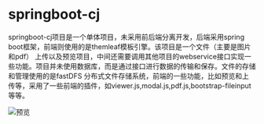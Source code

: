 # springboot-cj
springboot-cj项目是一个单体项目，未采用前后端分离开发，后端采用spring boot框架，前端则使用的是themleaf模板引擎。该项目是一个文件（主要是图片和pdf）
上传以及预览项目，中间还需要调用其他项目的webservice接口实现一些功能。项目并未使用数据库，而是通过接口进行数据的传输和保存。文件的存储和管理使用的是fastDFS
分布式文件存储系统，前端的一些功能，比如预览和上传等，采用了一些前端的插件，如viewer.js,modal.js,pdf.js,bootstrap-fileinput等等。

![预览](C:/Users/16388/Desktop/1597372687.jpg)
